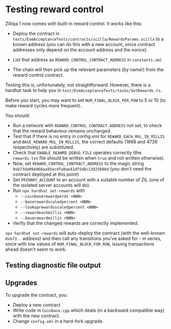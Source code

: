 # Testing reward control

Zilliqa 1 now comes with built-in reward control. It works like this:

 * Deploy the contract in
   `tests/EvmAcceptanceTests/contracts/scilla/RewardsParams.scilla` to
   a known address (you can do this with a new account, since contract
   addresses only depend on the account address and the nonce).

 * List that address as `REWARD_CONTROL_CONTRACT_ADDRESS` in `constants.xml`

 * The chain will then pick up the relevant parameters (by name!) from
   the reward control contract.

Testing this is, unfortunately, not straightforward. However, there is a hardhat task to help you in `test/EvmAcceptanceTests/tasks/SetRewards.ts`.

Before you start, you may want to set `NUM_FINAL_BLOCK_PER_POW` to 5 or 10 (to make reward cycles more frequent).

You should:

  * Run a network with `REWARD_CONTROL_CONTRACT_ADDRESS` not set, to check that the reward behaviour remains unchanged.
  * Test that if there is no entry in config.xml for `REWARD_EACH_MUL_IN_MILLIS` and `BASE_REWARD_MUL_IN_MILLIS`, the correct defaults (1668 and 4726 respectively) are substituted.
  * Check that `ENABLE_REAWRD_DEBUG_FILE` operates correctly (the `rewards.txt` file should be written when `true` and not written otherwise).
  * Now, set `REWARD_CONTROL_CONTRACT_ADDRESS` to the magic string `0xb73da094d60aa93ac4fa8ae41df5d8c13925b0bd` (you don't need the contract deployed at this point)
  * Set `PRIMARY_ACCOUNT` to an account with a suitable number of ZIL (one of the isolated server accounts will do).
  * Run `npx hardhat set-rewards` with
     * `--coinbaserewardperds <NNN>`
     * `--baserewardscaledpercent <NNN>`
     * `--lookuprewardsscaledpercent <NNN>`
     * `--rewardeachmillis <NNN>`
     * `--baserewardmillis <NNN>`
  * Verify that the changed rewards are correctly implemented.

`npx hardhat set-rewards` will auto-deploy the contract (with the
well-known `0xb73..` address) and then call any transitions you've
asked for - in series, since with low values of
`NUM_FINAL_BLOCK_FOR_ROW`, issuing transactions ahead doesn't seem to
work.

## Testing diagnostic file output



## Upgrades

To upgrade the contract, you:

 * Deploy a new contract
 * Write code in `Coinbase.cpp` which deals (in a backward compatible way) with the new contract.
 * Change `config.xml` in a hard-fork upgrade.
 
